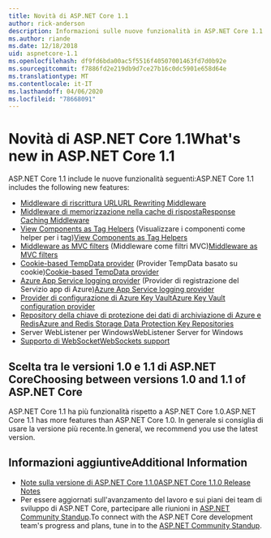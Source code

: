 ```yaml
---
title: Novità di ASP.NET Core 1.1
author: rick-anderson
description: Informazioni sulle nuove funzionalità in ASP.NET Core 1.1.
ms.author: riande
ms.date: 12/18/2018
uid: aspnetcore-1.1
ms.openlocfilehash: df9fd6bda00ac5f5516f40507001463fd7d0b92e
ms.sourcegitcommit: f7886fd2e219db9d7ce27b16c0dc5901e658d64e
ms.translationtype: MT
ms.contentlocale: it-IT
ms.lasthandoff: 04/06/2020
ms.locfileid: "78668091"
---
```

# <a name="whats-new-in-aspnet-core-11"></a><span data-ttu-id="119cd-103">Novità di ASP.NET Core 1.1</span><span class="sxs-lookup"><span data-stu-id="119cd-103">What's new in ASP.NET Core 1.1</span></span>

<span data-ttu-id="119cd-104">ASP.NET Core 1.1 include le nuove funzionalità seguenti:</span><span class="sxs-lookup"><span data-stu-id="119cd-104">ASP.NET Core 1.1 includes the following new features:</span></span>

- [<span data-ttu-id="119cd-105">Middleware di riscrittura URL</span><span class="sxs-lookup"><span data-stu-id="119cd-105">URL Rewriting Middleware</span></span>](xref:fundamentals/url-rewriting)
- [<span data-ttu-id="119cd-106">Middleware di memorizzazione nella cache di risposta</span><span class="sxs-lookup"><span data-stu-id="119cd-106">Response Caching Middleware</span></span>](xref:performance/caching/middleware)
- <span data-ttu-id="119cd-107">[View Components as Tag Helpers](xref:mvc/views/view-components#invoking-a-view-component-as-a-tag-helper) (Visualizzare i componenti come helper per i tag)</span><span class="sxs-lookup"><span data-stu-id="119cd-107">[View Components as Tag Helpers](xref:mvc/views/view-components#invoking-a-view-component-as-a-tag-helper)</span></span>
- <span data-ttu-id="119cd-108">[Middleware as MVC filters](xref:mvc/controllers/filters#using-middleware-in-the-filter-pipeline) (Middleware come filtri MVC)</span><span class="sxs-lookup"><span data-stu-id="119cd-108">[Middleware as MVC filters](xref:mvc/controllers/filters#using-middleware-in-the-filter-pipeline)</span></span>
- <span data-ttu-id="119cd-109">[Cookie-based TempData provider](xref:fundamentals/app-state#tempdata) (Provider TempData basato su cookie)</span><span class="sxs-lookup"><span data-stu-id="119cd-109">[Cookie-based TempData provider](xref:fundamentals/app-state#tempdata)</span></span>
- <span data-ttu-id="119cd-110">[Azure App Service logging provider](xref:fundamentals/logging/index#azure-app-service-provider) (Provider di registrazione del Servizio app di Azure)</span><span class="sxs-lookup"><span data-stu-id="119cd-110">[Azure App Service logging provider](xref:fundamentals/logging/index#azure-app-service-provider)</span></span>
- [<span data-ttu-id="119cd-111">Provider di configurazione di Azure Key Vault</span><span class="sxs-lookup"><span data-stu-id="119cd-111">Azure Key Vault configuration provider</span></span>](xref:security/key-vault-configuration)
- [<span data-ttu-id="119cd-112">Repository della chiave di protezione dei dati di archiviazione di Azure e Redis</span><span class="sxs-lookup"><span data-stu-id="119cd-112">Azure and Redis Storage Data Protection Key Repositories</span></span>](xref:security/data-protection/implementation/key-storage-providers)
- <span data-ttu-id="119cd-113">Server WebListener per Windows</span><span class="sxs-lookup"><span data-stu-id="119cd-113">WebListener Server for Windows</span></span>
- [<span data-ttu-id="119cd-114">Supporto di WebSocket</span><span class="sxs-lookup"><span data-stu-id="119cd-114">WebSockets support</span></span>](xref:fundamentals/websockets)

## <a name="choosing-between-versions-10-and-11-of-aspnet-core"></a><span data-ttu-id="119cd-115">Scelta tra le versioni 1.0 e 1.1 di ASP.NET Core</span><span class="sxs-lookup"><span data-stu-id="119cd-115">Choosing between versions 1.0 and 1.1 of ASP.NET Core</span></span>

<span data-ttu-id="119cd-116">ASP.NET Core 1.1 ha più funzionalità rispetto a ASP.NET Core 1.0.</span><span class="sxs-lookup"><span data-stu-id="119cd-116">ASP.NET Core 1.1 has more features than ASP.NET Core 1.0.</span></span> <span data-ttu-id="119cd-117">In generale si consiglia di usare la versione più recente.</span><span class="sxs-lookup"><span data-stu-id="119cd-117">In general, we recommend you use the latest version.</span></span>

## <a name="additional-information"></a><span data-ttu-id="119cd-118">Informazioni aggiuntive</span><span class="sxs-lookup"><span data-stu-id="119cd-118">Additional Information</span></span>

- [<span data-ttu-id="119cd-119">Note sulla versione di ASP.NET Core 1.1.0</span><span class="sxs-lookup"><span data-stu-id="119cd-119">ASP.NET Core 1.1.0 Release Notes</span></span>](https://github.com/dotnet/aspnetcore/releases/tag/1.1.0)
- <span data-ttu-id="119cd-120">Per essere aggiornati sull'avanzamento del lavoro e sui piani dei team di sviluppo di ASP.NET Core, partecipare alle riunioni in [ASP.NET Community Standup](https://live.asp.net/).</span><span class="sxs-lookup"><span data-stu-id="119cd-120">To connect with the ASP.NET Core development team's progress and plans, tune in to the [ASP.NET Community Standup](https://live.asp.net/).</span></span>
